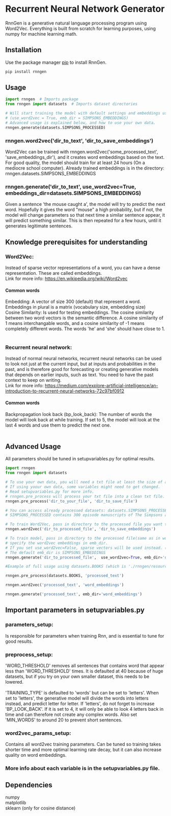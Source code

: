 # Recurrent Neural Network Generator

RnnGen is a generative natural language processing program using Word2Vec. 
Everything is built from scratch for learning purposes, using numpy for machine learning math.

## Installation

Use the package manager [pip](https://pip.pypa.io/en/stable/) to install RnnGen.

```bash
pip install rnngen
```

## Usage

```python
import rnngen  # Imports package
from rnngen import datasets  # Imports dataset directories

# Will start training the model with default settings and embeddings using word2vec. 
# (use_word2vec = True, emb_dir = SIMPSONS_EMBEDDINGS)
# Advanced usage is explained below, and how to use your own data.
rnngen.generate(datasets.SIMPSONS_PROCESSED)
```
### rnngen.word2vec('dir_to_text', 'dir_to_save_embeddings')
Word2Vec can be trained with rnngen.word2vec('some_processed_text', 'save_embeddings_dir'), and it creates word embeddings based on the text. For good quality, the model should train for at least 24 hours (On a mediocre school computer). 
Already trained embeddings is in the directory: rnngen.datasets.SIMPSONS_EMBEDDINGS

### rnngen.generate('dir_to_text', use_word2vec=True, embeddings_dir=datasets.SIMPSONS_EMBEDDINGS)
Given a sentence 'the mouse caught a', the model will try to predict the next word. Hopefully it gives the word "mouse" a high probability, but if not, the model will change parameters so that next time a similar sentence appear, it will predict something similar. This is then repeated for a few hours, until it generates legitimate sentences.

## Knowledge prerequisites for understanding
### Word2Vec:
Instead of sparse vector representations of a word, you can have a dense representation. These are called embeddings. </br>
Link for more info: https://en.wikipedia.org/wiki/Word2vec
#### Common words
Embedding: A vector of size 300 (default) that represent a word. Embeddings in plural is a matrix (vocabulary size, embedding size)</br>
Cosine Similarity: Is used for testing embeddings. The cosine similarity between two word vectors is the semantic difference.
A cosine similarity of 1 means interchangable words, and a cosine similarity of -1 means completely different words. The words 'he' and 'she' should have close to 1.
</br></br>

### Recurrent neural network:
Instead of normal neural networks, recurrent neural networks can be used to look not just at the current input, but at inputs and probabilities in the past, and is therefore good for forecasting or creating generative models that
depends on earlier inputs, such as text. You need to have the past context to keep on writing.</br>
Link for more info: https://medium.com/explore-artificial-intelligence/an-introduction-to-recurrent-neural-networks-72c97bf0912

#### Common words
Backpropagation look back (bp_look_back): The number of words the model will look back at while training. If set to 5, the model
will look at the last 4 words and use them to predict the next one.
</br></br>

## Advanced Usage
All parameters should be tuned in setupvariables.py for optimal results.

```python
import rnngen
from rnngen import datasets

# To use your own data, you will need a txt file at least the size of a book. 
# If using yoour own data, some variables might need to get changed.
# Read setupvariables.py for more info.
# rnngen.pre_process will process your txt file into a clean txt file.
rnngen.pre_process('dir_to_your_file', 'dir_to_save_file')

# You can access already processed datasets: datasets.SIMPSONS_PROCESSED and datasets.BOOKS_PROCESSED
# SIMPSONS_PROCESSED contains 300 episode manuscripts of The Simpsons and BOOKS_PROCESSED contains 20 books.

# To train Word2Vec, pass in directory to the processed file you want to use and directory to save path.
rnngen.word2vec('dir_to_processed_file', 'dir_to_save_embeddings')

# To train model, pass in directory to the processed file(same as in word2vec), and 
# specify the word2vec embeddings in emb_dir. 
# If you set use_word2vec=False, sparse vectors will be used instead. (which are slow and boring)
# The default emb_dir is SIMPSONS_EMBEDDINGS
rnngen.generate('dir_to_processed_file',  use_word2vec=True, emb_dir='dir_to_embeddings')

#Example of full usage using datasets.BOOKS (which is './rnngen/resources/datasets/books.txt')

rnngen.pre_process(datasets.BOOKS, 'processed_text')

rnngen.word2vec('processed_text', 'word_embeddings')

rnngen.generate('processed_text', emb_dir='word_embeddings')
```
## Important parameters in setupvariables.py

### parameters_setup:
Is responsible for parameters when training Rnn, and is essential to tune for good results.

### preprocess_setup:
'WORD_THRESHOLD'  removes all sentences that contains word that appear less than 'WORD_THRESHOLD' times.
                  It is defaulted at 40 because of huge datasets, but if you try on your own smaller dataset,
                  this needs to be lowered.
                  </br></br>
                  'TRAINING_TYPE' is defaulted to 'words' but can be set to 'letters'. When set to 'letters', the generative
                  model will divide the words into letters instead, and predict letter for letter. If 'letters', do not
                  forget to increase 'BP_LOOK_BACK'. If it is set to 4, it will only be able to look 4 letters back in
                  time and can therefore not create any complex words. Also set 'MIN_WORDS' to around 20 to prevent short sentences.

### word2vec_params_setup:
Contains all word2vec training parameters. Can be tuned so training takes shorter time and more optimal
                       learning rate decay, but it can also increase quality on word embeddings.

### More info about each variable is in the setupvariables.py file.

## Dependencies
numpy</br>
matplotlib</br>
sklearn (only for cosine distance)
